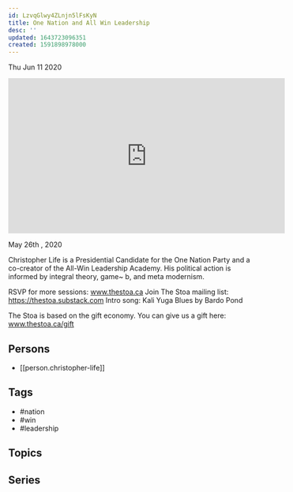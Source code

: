 ```yaml
---
id: LzvqGlwy4ZLnjn5lFsKyN
title: One Nation and All Win Leadership
desc: ''
updated: 1643723096351
created: 1591898978000
---
```





Thu Jun 11 2020

<iframe width="560" height="315" src="https://www.youtube.com/embed/exKQ08w8ZjM" title="One Nation and All Win Leadership w/ Christopher Life" frameborder="0" allow="accelerometer; autoplay; clipboard-write; encrypted-media; gyroscope; picture-in-picture" allowfullscreen ></iframe>

May 26th , 2020

Christopher Life is a Presidential Candidate for the One Nation Party and a co-creator of the All-Win Leadership Academy. His political action is informed by integral theory, game~ b, and meta modernism.

RSVP for more sessions: www.thestoa.ca
Join The Stoa mailing list: https://thestoa.substack.com
Intro song: Kali Yuga Blues by Bardo Pond

The Stoa is based on the gift economy. You can give us a gift here: www.thestoa.ca/gift

## Persons

- [[person.christopher-life]]

## Tags

- #nation
- #win
- #leadership

## Topics



## Series



